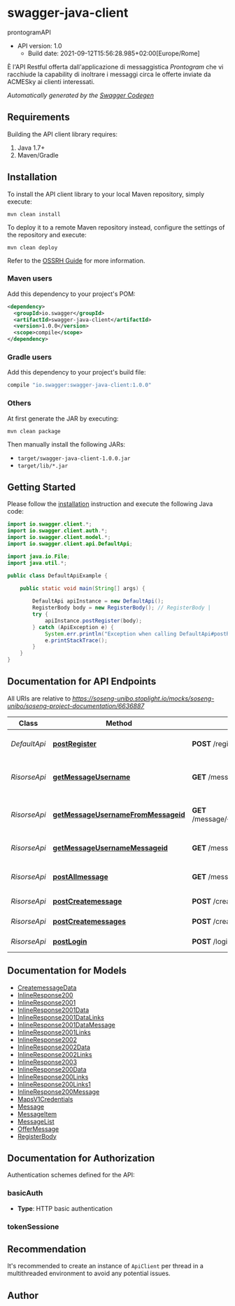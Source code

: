 # swagger-java-client

prontogramAPI
- API version: 1.0
  - Build date: 2021-09-12T15:56:28.985+02:00[Europe/Rome]

È l'API Restful offerta dall'applicazione di messaggistica *Prontogram* che vi racchiude la capability di inoltrare i messaggi circa le offerte inviate da ACMESky ai clienti interessati.


*Automatically generated by the [Swagger Codegen](https://github.com/swagger-api/swagger-codegen)*


## Requirements

Building the API client library requires:
1. Java 1.7+
2. Maven/Gradle

## Installation

To install the API client library to your local Maven repository, simply execute:

```shell
mvn clean install
```

To deploy it to a remote Maven repository instead, configure the settings of the repository and execute:

```shell
mvn clean deploy
```

Refer to the [OSSRH Guide](http://central.sonatype.org/pages/ossrh-guide.html) for more information.

### Maven users

Add this dependency to your project's POM:

```xml
<dependency>
  <groupId>io.swagger</groupId>
  <artifactId>swagger-java-client</artifactId>
  <version>1.0.0</version>
  <scope>compile</scope>
</dependency>
```

### Gradle users

Add this dependency to your project's build file:

```groovy
compile "io.swagger:swagger-java-client:1.0.0"
```

### Others

At first generate the JAR by executing:

```shell
mvn clean package
```

Then manually install the following JARs:

* `target/swagger-java-client-1.0.0.jar`
* `target/lib/*.jar`

## Getting Started

Please follow the [installation](#installation) instruction and execute the following Java code:

```java
import io.swagger.client.*;
import io.swagger.client.auth.*;
import io.swagger.client.model.*;
import io.swagger.client.api.DefaultApi;

import java.io.File;
import java.util.*;

public class DefaultApiExample {

    public static void main(String[] args) {
        
        DefaultApi apiInstance = new DefaultApi();
        RegisterBody body = new RegisterBody(); // RegisterBody | 
        try {
            apiInstance.postRegister(body);
        } catch (ApiException e) {
            System.err.println("Exception when calling DefaultApi#postRegister");
            e.printStackTrace();
        }
    }
}
```

## Documentation for API Endpoints

All URIs are relative to *https://soseng-unibo.stoplight.io/mocks/soseng-unibo/soseng-project-documentation/6636887*

Class | Method | HTTP request | Description
------------ | ------------- | ------------- | -------------
*DefaultApi* | [**postRegister**](docs/DefaultApi.md#postRegister) | **POST** /register | Registra un nuovo utente
*RisorseApi* | [**getMessageUsername**](docs/RisorseApi.md#getMessageUsername) | **GET** /message/{username} | Restituisci i primi 10 messaggi del cliente
*RisorseApi* | [**getMessageUsernameFromMessageid**](docs/RisorseApi.md#getMessageUsernameFromMessageid) | **GET** /message/{username}/from/{messageid} | Restituisci 10 messaggi del cliente
*RisorseApi* | [**getMessageUsernameMessageid**](docs/RisorseApi.md#getMessageUsernameMessageid) | **GET** /message/{username}/{messageid} | Restituisci il messaggio del cliente
*RisorseApi* | [**postAllmessage**](docs/RisorseApi.md#postAllmessage) | **GET** /message | Restituisci tutti i messaggi
*RisorseApi* | [**postCreatemessage**](docs/RisorseApi.md#postCreatemessage) | **POST** /createmessage | Invia messaggio
*RisorseApi* | [**postCreatemessages**](docs/RisorseApi.md#postCreatemessages) | **POST** /createmessages | Invia messaggi
*RisorseApi* | [**postLogin**](docs/RisorseApi.md#postLogin) | **POST** /login | Autentica un cliente

## Documentation for Models

 - [CreatemessageData](docs/CreatemessageData.md)
 - [InlineResponse200](docs/InlineResponse200.md)
 - [InlineResponse2001](docs/InlineResponse2001.md)
 - [InlineResponse2001Data](docs/InlineResponse2001Data.md)
 - [InlineResponse2001DataLinks](docs/InlineResponse2001DataLinks.md)
 - [InlineResponse2001DataMessage](docs/InlineResponse2001DataMessage.md)
 - [InlineResponse2001Links](docs/InlineResponse2001Links.md)
 - [InlineResponse2002](docs/InlineResponse2002.md)
 - [InlineResponse2002Data](docs/InlineResponse2002Data.md)
 - [InlineResponse2002Links](docs/InlineResponse2002Links.md)
 - [InlineResponse2003](docs/InlineResponse2003.md)
 - [InlineResponse200Data](docs/InlineResponse200Data.md)
 - [InlineResponse200Links](docs/InlineResponse200Links.md)
 - [InlineResponse200Links1](docs/InlineResponse200Links1.md)
 - [InlineResponse200Message](docs/InlineResponse200Message.md)
 - [MapsV1Credentials](docs/MapsV1Credentials.md)
 - [Message](docs/Message.md)
 - [MessageItem](docs/MessageItem.md)
 - [MessageList](docs/MessageList.md)
 - [OfferMessage](docs/OfferMessage.md)
 - [RegisterBody](docs/RegisterBody.md)

## Documentation for Authorization

Authentication schemes defined for the API:
### basicAuth

- **Type**: HTTP basic authentication

### tokenSessione



## Recommendation

It's recommended to create an instance of `ApiClient` per thread in a multithreaded environment to avoid any potential issues.

## Author


